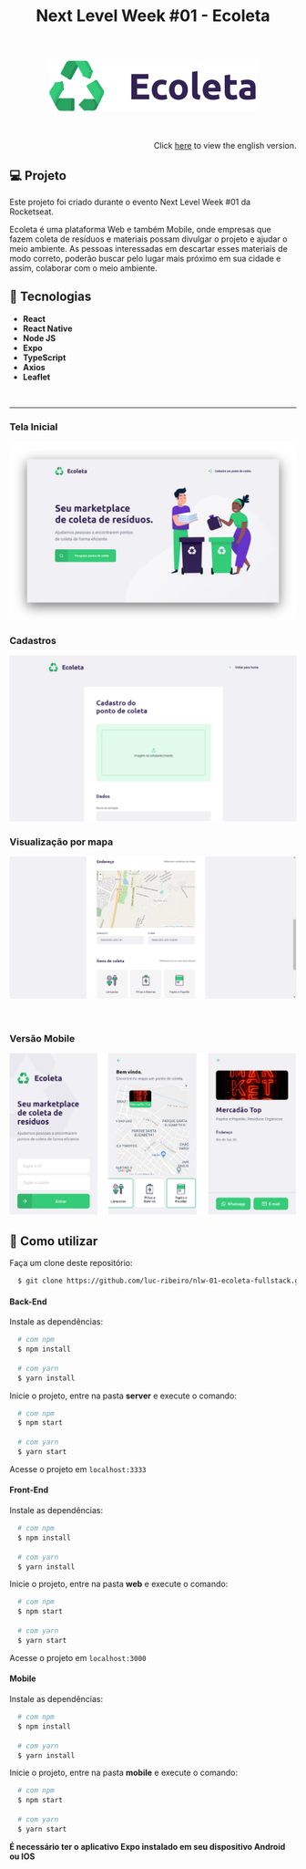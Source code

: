 <h1 align="center">
Next Level Week #01 - Ecoleta
<br>
<br>

  ![Ecoleta](https://github.com/luc-ribeiro/nlw-01-Ecoleta/blob/master/design/logo.png?raw=true)
</h1>
<br>

<div align="right">
  Click <a href="https://github.com/luc-ribeiro/nlw-01-ecoleta-fullstack/blob/master/README.md">here</a> to view the english version.
</div>

## 💻 Projeto
Este projeto foi criado durante o evento Next Level Week #01 da Rocketseat.

Ecoleta é uma plataforma Web e também Mobile, onde empresas que fazem coleta de resíduos e materiais possam
divulgar o projeto e ajudar o meio ambiente.
As pessoas interessadas em descartar esses materiais de modo correto, poderão buscar pelo lugar mais próximo em sua cidade
e assim, colaborar com o meio ambiente.

## 🚀 Tecnologias

- **React**
- **React Native** 
- **Node JS**
- **Expo**
- **TypeScript**
- **Axios**
- **Leaflet**

<br>
<hr>

### Tela Inicial
![Ecoleta](https://github.com/luc-ribeiro/nlw-01-Ecoleta/blob/master/design/tela0.png?raw=true)
<br>

### Cadastros
![Ecoleta](https://github.com/luc-ribeiro/nlw-01-Ecoleta/blob/master/design/tela1.png?raw=true)
<br>

### Visualização por mapa
![Ecoleta](https://github.com/luc-ribeiro/nlw-01-Ecoleta/blob/master/design/tela2.png?raw=true)
<br>
<br>
<br>

### Versão Mobile
![Ecoleta](https://github.com/luc-ribeiro/nlw-01-Ecoleta/blob/master/design/mobile.png?raw=true)
<br>

## :page_facing_up: Como utilizar

Faça um clone deste repositório:

```sh
  $ git clone https://github.com/luc-ribeiro/nlw-01-ecoleta-fullstack.git
```

#### Back-End

Instale as dependências:

```sh
  # com npm
  $ npm install

  # com yarn
  $ yarn install
```

Inicie o projeto, entre na pasta **server** e execute o comando:

```sh
  # com npm
  $ npm start

  # com yarn
  $ yarn start
```

Acesse o projeto em `localhost:3333`

#### Front-End

Instale as dependências:

```sh
  # com npm
  $ npm install

  # com yarn
  $ yarn install
```

Inicie o projeto, entre na pasta **web** e execute o comando:

```sh
  # com npm
  $ npm start

  # com yarn
  $ yarn start
```

Acesse o projeto em `localhost:3000`

#### Mobile

Instale as dependências:

```sh
  # com npm
  $ npm install

  # com yarn
  $ yarn install
```

Inicie o projeto, entre na pasta **mobile** e execute o comando:

```sh
  # com npm
  $ npm start

  # com yarn
  $ yarn start
```

**É necessário ter o aplicativo Expo instalado em seu dispositivo Android ou IOS**
